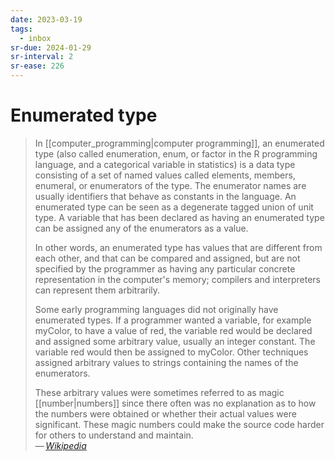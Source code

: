 ```yaml
---
date: 2023-03-19
tags:
  - inbox
sr-due: 2024-01-29
sr-interval: 2
sr-ease: 226
---
```


# Enumerated type

> In [[computer_programming|computer programming]], an enumerated type (also
> called enumeration, enum, or factor in the R programming language, and a
> categorical variable in statistics) is a data type consisting of a set of
> named values called elements, members, enumeral, or enumerators of the type.
> The enumerator names are usually identifiers that behave as constants in the
> language. An enumerated type can be seen as a degenerate tagged union of unit
> type. A variable that has been declared as having an enumerated type can be
> assigned any of the enumerators as a value.
>
> In other words, an enumerated type has values that are different from each
> other, and that can be compared and assigned, but are not specified by the
> programmer as having any particular concrete representation in the computer's
> memory; compilers and interpreters can represent them arbitrarily.
>
> Some early programming languages did not originally have enumerated types. If
> a programmer wanted a variable, for example myColor, to have a value of red,
> the variable red would be declared and assigned some arbitrary value, usually
> an integer constant. The variable red would then be assigned to myColor. Other
> techniques assigned arbitrary values to strings containing the names of the
> enumerators.
>
> These arbitrary values were sometimes referred to as magic [[number|numbers]]
> since there often was no explanation as to how the numbers were obtained or
> whether their actual values were significant. These magic numbers could make
> the source code harder for others to understand and maintain.\
> — <cite>[Wikipedia](https://en.wikipedia.org/wiki/Enumerated_type)</cite>
